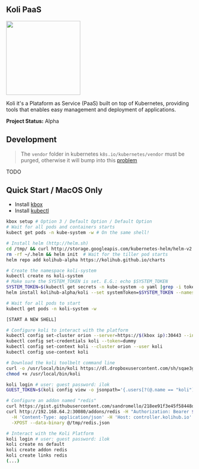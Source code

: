 ## Koli PaaS

<img src="https://s3.amazonaws.com/kolihub/logos/02.png" width="200">

Koli it's a Plataform as Service (PaaS) built on top of Kubernetes, providing tools
that enables easy management and deployment of applications.

**Project Status:** Alpha

## Development

> The `vendor` folder in kubernetes `k8s.io/kubernetes/vendor` must be purged, otherwise
> it will bump into this [problem](https://github.com/golang/go/issues/12432)

TODO

## Quick Start / MacOS Only

- Install [kbox](https://github.com/kolihub/kbox)
- Install [kubectl](https://storage.googleapis.com/kubernetes-release/release/v1.4.3/bin/linux/amd64/kubectl)

```bash
kbox setup # Option 3 / Default Option / Default Option
# Wait for all pods and containers starts
kubect get pods -n kube-system -w # On the same shell!

# Install helm (http://helm.sh)
cd /tmp/ && curl http://storage.googleapis.com/kubernetes-helm/helm-v2.0.0-beta.1-darwin-amd64.tar.gz  |tar -xf - && mv darwin-amd64/helm /usr/local/bin/helm
rm -rf ~/.helm && helm init  # Wait for the tiller pod starts  
helm repo add kolihub-alpha https://kolihub.github.io/charts

# Create the namespace koli-system
kubectl create ns koli-system
# Make sure the SYSTEM_TOKEN is set. E.G.: echo $SYSTEM_TOKEN
SYSTEM_TOKEN=$(kubectl get secrets -n kube-system -o yaml |grep -i token: |awk {'print $2'})
helm install kolihub-alpha/koli --set systemToken=$SYSTEM_TOKEN --namespace=koli-system

# Wait for all pods to start
kubectl get pods -n koli-system -w

[START A NEW SHELL]

# Configure koli to interact with the platform
kubectl config set-cluster orion --server=https://$(kbox ip):30443 --insecure-skip-tls-verify=true 
kubectl config set-credentials koli --token=dummy
kubectl config set-context koli --cluster orion --user koli
kubectl config use-context koli

# Download the koli toolbelt command line
curl -o /usr/local/bin/koli https://dl.dropboxusercontent.com/sh/sqae3geyqsgab0z/AABtbZn64-W4eS3eyeRz3IcDa/koli-darwin-amd64-v0.2.0-alpha 
chmod +x /usr/local/bin/koli

koli login # user: guest password: ilok
GUEST_TOKEN=$(koli config view -o jsonpath='{.users[?(@.name == "koli")].user.token}') # Make sure the variable is set with a token

# Configure an addon named "redis"
curl https://gist.githubusercontent.com/sandromello/218ee91f3e45f58448d46acc384d2bc5/raw/95fc1f401b5eab66de3fca1ca501192326c73565/addon-redis.json > /tmp/redis.json 
curl http://192.168.64.2:30080/addons/redis -H "Authorization: Bearer $GUEST_TOKEN" \
  -H 'Content-Type: application/json' -H 'Host: controller.kolihub.io' \
  -XPOST --data-binary @/tmp/redis.json

# Interact with the Koli Platform
koli login # user: guest password: ilok
koli create ns default
koli create addon redis
koli create links redis
(...)
```
